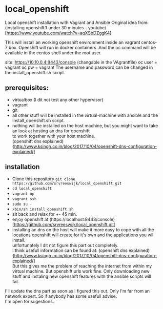 # local_openshift
Local openshift installation with Vagrant and Ansible
Original idea from: (installing openshift3 under 30 minutes - youtube)[https://www.youtube.com/watch?v=aqXSbDZggK4]

This will install an working openshift environment inside an vagrant centos-7 box. 
Openshift will run in docker containers. 
And the oc command will be available in the centos shell under the root user. 

site: https://10.10.0.4:8443/console (changable in the VAgrantfile)
oc user = vagrant
oc pw   = vagrant
The username and password can be changed in the install_openshift.sh script. 

## prerequisites:
- virtualbox (I dit not test any other hypervisor)
- vagrant
- git
- all other stuff will be installed in the virtual-machine with ansible and the install_openshift.sh script. 
- nothing will be installed on the host machine, but you might want to take an look at hosting an dns for openshift  
to work together with your host machine.  
(openshift dns explained){http://www.ksingh.co.in/blog/2017/10/04/openshift-dns-configuration-explained/]

## installation
- Clone this repository `git clone https://github.com/srvreeswijk/local_openshift.git`
- `cd local_openshift`
- `vagrant up`
- `vagrant ssh`
- `sudo su -`
- `/bin/sh install_openshift.sh`
- sit back and relax for +- 45 min. 
- enjoy openshift at (https://localhost:8443/console)[https://github.com/srvreeswijk/local_openshift.git]
- installing an dns on the host will make it more easy to cope with all the locations openshift will create for it's own and the applications you wil install.  
unfortunately I dit not figure this part out completely.  
I think usefull information can be found at: (openshift dns explained){http://www.ksingh.co.in/blog/2017/10/04/openshift-dns-configuration-explained/]  
But this gives me the problem of reaching the internet from within my virtual machine. But openshift urls work fine.  Only downloading new stuff and instaling new openshift features with the ansible scripts will fail. 

I'll update the dns part as soon as I figured this out. Only I'm far from an network expert. So if anybody has some usefull advise.  
I'm open for sugestions. 
